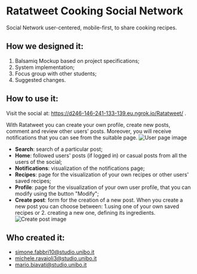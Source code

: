 # Ratatweet Cooking Social Network
Social Network user-centered, mobile-first, to share cooking recipes.

## How we designed it:
1. Balsamiq Mockup based on project specifications;
2. System implementation;
3. Focus group with other students;
4. Suggested changes.

## How to use it:
Visit the social at: https://d246-146-241-133-139.eu.ngrok.io/Ratatweet/ .

With Ratatweet you can create your own profile, create new posts, comment and review other users' posts. Moreover, you will receive notifications that you can see from the suitable page.
![User page image](https://github.com/mario-biavati/Ratatweet/blob/main/img/schemata.png)
* **Search**: search of a particular post;
* **Home**: followed users' posts (if logged in) or casual posts from all the users of the social;
* **Notifications**: visualization of the notifications page;
* **Recipes**: page for the visualization of your own recipes or other users' saved recipes;
* **Profile**: page for the visualization of your own user profile, that you can modify using the button "Modify";
* **Create post**: form for the creation of a new post.
When you create a new post you can choose between: 1.using one of your own saved recipes or 2. creating a new one, defining its ingredients.
![Create post image](https://github.com/mario-biavati/Ratatweet/blob/main/img/schermata_create_post.png)

## Who created it:
- simone.fabbri10@studio.unibo.it
- michele.ravaioli3@studio.unibo.it
- mario.biavati@studio.unibo.it
